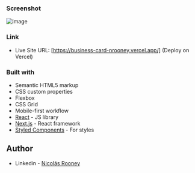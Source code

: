 ### Screenshot
![image](https://user-images.githubusercontent.com/84242801/167032667-bf0b1849-e390-4a45-9f72-e85f86c0801f.png)


### Link

- Live Site URL: [https://business-card-nrooney.vercel.app/] (Deploy on Vercel)

### Built with

- Semantic HTML5 markup
- CSS custom properties
- Flexbox
- CSS Grid
- Mobile-first workflow
- [React](https://reactjs.org/) - JS library
- [Next.js](https://nextjs.org/) - React framework
- [Styled Components](https://styled-components.com/) - For styles

## Author

- Linkedin - [Nicolás Rooney](https://www.linkedin.com/in/nicol%C3%A1s-rooney-803b4815b/)
